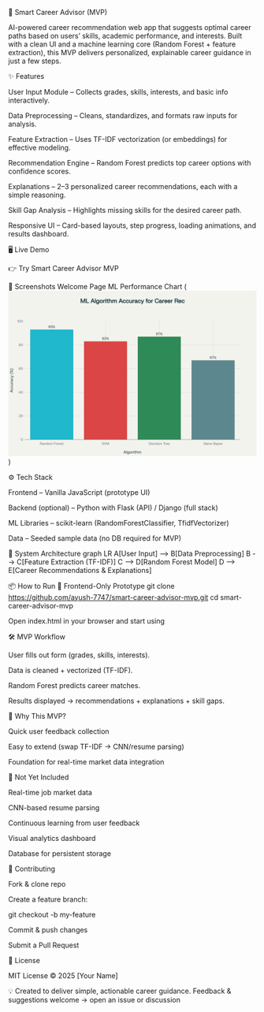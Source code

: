🚀 Smart Career Advisor (MVP)

AI-powered career recommendation web app that suggests optimal career paths based on users’ skills, academic performance, and interests.
Built with a clean UI and a machine learning core (Random Forest + feature extraction), this MVP delivers personalized, explainable career guidance in just a few steps.

✨ Features

User Input Module – Collects grades, skills, interests, and basic info interactively.

Data Preprocessing – Cleans, standardizes, and formats raw inputs for analysis.

Feature Extraction – Uses TF-IDF vectorization (or embeddings) for effective modeling.

Recommendation Engine – Random Forest predicts top career options with confidence scores.

Explanations – 2–3 personalized career recommendations, each with a simple reasoning.

Skill Gap Analysis – Highlights missing skills for the desired career path.

Responsive UI – Card-based layouts, step progress, loading animations, and results dashboard.

🖥️ Live Demo

👉 Try Smart Career Advisor MVP
 

📸 Screenshots
Welcome Page	ML Performance Chart
(![Welcome Screenshot](ml_accuracy_chart.png))

	
⚙️ Tech Stack

Frontend – Vanilla JavaScript (prototype UI)

Backend (optional) – Python with Flask (API) / Django (full stack)

ML Libraries – scikit-learn (RandomForestClassifier, TfidfVectorizer)

Data – Seeded sample data (no DB required for MVP)

🧩 System Architecture
graph LR
A[User Input] --> B[Data Preprocessing]
B --> C[Feature Extraction (TF-IDF)]
C --> D[Random Forest Model]
D --> E[Career Recommendations & Explanations]

📦 How to Run
🔹 Frontend-Only Prototype
git clone https://github.com/ayush-7747/smart-career-advisor-mvp.git
cd smart-career-advisor-mvp


Open index.html in your browser and start using 

🛠️ MVP Workflow

User fills out form (grades, skills, interests).

Data is cleaned + vectorized (TF-IDF).

Random Forest predicts career matches.

Results displayed → recommendations + explanations + skill gaps.

🎯 Why This MVP?

Quick user feedback collection

Easy to extend (swap TF-IDF → CNN/resume parsing)

Foundation for real-time market data integration

🚫 Not Yet Included

Real-time job market data

CNN-based resume parsing

Continuous learning from user feedback

Visual analytics dashboard

Database for persistent storage

🤝 Contributing

Fork & clone repo

Create a feature branch:

git checkout -b my-feature


Commit & push changes

Submit a Pull Request

📄 License

MIT License © 2025 [Your Name]

💡 Created to deliver simple, actionable career guidance.
Feedback & suggestions welcome → open an issue or discussion
